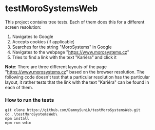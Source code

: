 # testMoroSystemsWeb

This project contains tree tests. Each of them does this for a different screen resolution:

1. Navigates to Google
2. Accepts cookies (if applicable)
3. Searches for the string "MoroSystems" in Google
4. Navigates to the webpage "https://www.morosystems.cz"
5. Tries to find a link with the text "Kariéra" and click it

**Note:** There are three different layouts of the page "https://www.morosystems.cz" based on the browser resolution. The following code doesn't test that a particular resolution has the particular layout, it rather tests that the link with the text "Kariéra" can be found in each of them.

### How to run the tests

```
git clone https://github.com/DannySunik/testMoroSystemsWeb.git
cd .\testMoroSystemsWeb\
npm install
npm run wdio
```
